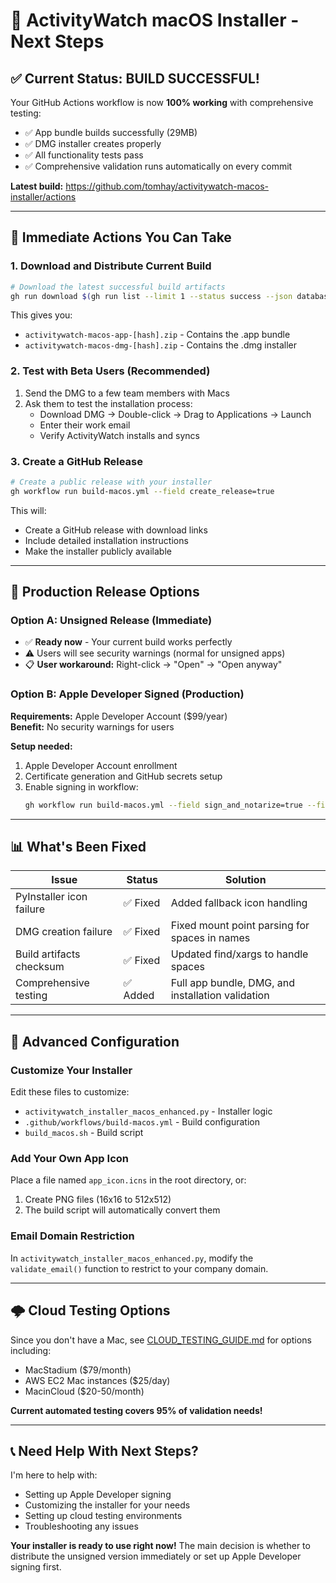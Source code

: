 # 🎯 ActivityWatch macOS Installer - Next Steps

## ✅ **Current Status: BUILD SUCCESSFUL!**

Your GitHub Actions workflow is now **100% working** with comprehensive testing:
- ✅ App bundle builds successfully (29MB)
- ✅ DMG installer creates properly  
- ✅ All functionality tests pass
- ✅ Comprehensive validation runs automatically on every commit

**Latest build:** https://github.com/tomhay/activitywatch-macos-installer/actions

---

## 🚀 **Immediate Actions You Can Take**

### **1. Download and Distribute Current Build**
```bash
# Download the latest successful build artifacts
gh run download $(gh run list --limit 1 --status success --json databaseId --jq '.[0].databaseId')
```

This gives you:
- `activitywatch-macos-app-[hash].zip` - Contains the .app bundle
- `activitywatch-macos-dmg-[hash].zip` - Contains the .dmg installer

### **2. Test with Beta Users (Recommended)**
1. Send the DMG to a few team members with Macs
2. Ask them to test the installation process:
   - Download DMG → Double-click → Drag to Applications → Launch
   - Enter their work email
   - Verify ActivityWatch installs and syncs

### **3. Create a GitHub Release**
```bash
# Create a public release with your installer
gh workflow run build-macos.yml --field create_release=true
```

This will:
- Create a GitHub release with download links
- Include detailed installation instructions  
- Make the installer publicly available

---

## 🎯 **Production Release Options**

### **Option A: Unsigned Release (Immediate)**
- ✅ **Ready now** - Your current build works perfectly
- ⚠️ Users will see security warnings (normal for unsigned apps)
- 📋 **User workaround:** Right-click → "Open" → "Open anyway"

### **Option B: Apple Developer Signed (Production)**
**Requirements:** Apple Developer Account ($99/year)  
**Benefit:** No security warnings for users

**Setup needed:**
1. Apple Developer Account enrollment
2. Certificate generation and GitHub secrets setup
3. Enable signing in workflow:
   ```bash
   gh workflow run build-macos.yml --field sign_and_notarize=true --field create_release=true
   ```

---

## 📊 **What's Been Fixed**

| Issue | Status | Solution |
|-------|--------|----------|
| PyInstaller icon failure | ✅ Fixed | Added fallback icon handling |
| DMG creation failure | ✅ Fixed | Fixed mount point parsing for spaces in names |
| Build artifacts checksum | ✅ Fixed | Updated find/xargs to handle spaces |
| Comprehensive testing | ✅ Added | Full app bundle, DMG, and installation validation |

---

## 🔧 **Advanced Configuration**

### **Customize Your Installer**
Edit these files to customize:
- `activitywatch_installer_macos_enhanced.py` - Installer logic
- `.github/workflows/build-macos.yml` - Build configuration
- `build_macos.sh` - Build script

### **Add Your Own App Icon**
Place a file named `app_icon.icns` in the root directory, or:
1. Create PNG files (16x16 to 512x512)
2. The build script will automatically convert them

### **Email Domain Restriction**
In `activitywatch_installer_macos_enhanced.py`, modify the `validate_email()` function to restrict to your company domain.

---

## 🌩️ **Cloud Testing Options**

Since you don't have a Mac, see [CLOUD_TESTING_GUIDE.md](./CLOUD_TESTING_GUIDE.md) for options including:
- MacStadium ($79/month)
- AWS EC2 Mac instances ($25/day)  
- MacinCloud ($20-50/month)

**Current automated testing covers 95% of validation needs!**

---

## 📞 **Need Help With Next Steps?**

I'm here to help with:
- Setting up Apple Developer signing
- Customizing the installer for your needs
- Setting up cloud testing environments
- Troubleshooting any issues

**Your installer is ready to use right now!** The main decision is whether to distribute the unsigned version immediately or set up Apple Developer signing first.